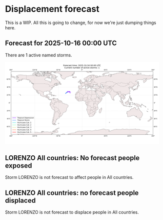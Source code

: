 # Displacement forecast

This is a WIP. All this is going to change, for now we're just dumping things here.

## Forecast for 2025-10-16 00:00 UTC

There are 1 active named storms.

![Active storm ensemble tracks](ECMWF_TC_tracks_20251016000000.png)


## LORENZO All countries: No forecast people exposed

Storm LORENZO is not forecast to affect people in All countries.


## LORENZO All countries: no forecast people displaced

Storm LORENZO is not forecast to displace people in All countries.


